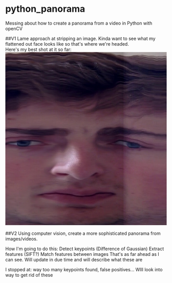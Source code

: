 # python_panorama
Messing about how to create a panorama from a video in Python with openCV

##V1
Lame approach at stripping an image.
Kinda want to see what my flattened out face looks like so that's where we're headed.   
Here's my best shot at it so far:
![Alt text](v1/tests/face.jpg?raw=true "Faaaceeeee")

##V2 
Using computer vision, create a more sophisticated panorama from images/videos.  

How I'm going to do this: 
	Detect keypoints (Difference of Gaussian)
	Extract features (SIFT?)
	Match features between images
	That's as far ahead as I can see. Will update in due time and will describe what these are

I stopped at: way too many keypoints found, false positives... WIll look into way to get rid of these
